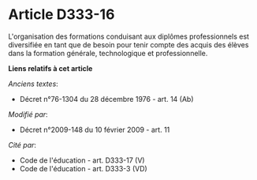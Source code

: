 # Article D333-16

L'organisation des formations conduisant aux diplômes professionnels est diversifiée en tant que de besoin pour tenir compte
des acquis des élèves dans la formation générale, technologique et professionnelle.

**Liens relatifs à cet article**

_Anciens textes_:

  - Décret n°76-1304 du 28 décembre 1976 - art. 14 (Ab)

_Modifié par_:

  - Décret n°2009-148 du 10 février 2009 - art. 11

_Cité par_:

  - Code de l'éducation - art. D333-17 (V)
  - Code de l'éducation - art. D333-3 (VD)
